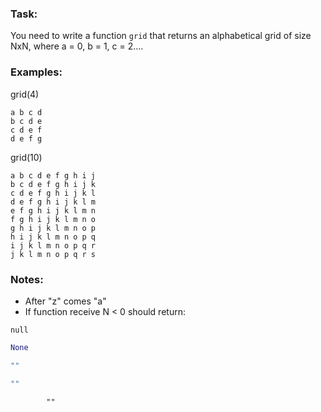 ### Task:
You need to write a function ```grid``` that returns an alphabetical grid of size NxN, where a = 0, b = 1, c = 2....

### Examples:

grid(4)
```
a b c d
b c d e
c d e f
d e f g
```

grid(10)
```
a b c d e f g h i j
b c d e f g h i j k
c d e f g h i j k l
d e f g h i j k l m
e f g h i j k l m n
f g h i j k l m n o
g h i j k l m n o p
h i j k l m n o p q
i j k l m n o p q r
j k l m n o p q r s
```

### Notes:

* After "z" comes "a"
* If function receive N < 0 should return:
```javascript,kotlin
null
```
```python
None
```
```cpp
""
```
```c
""
```
```cobol
        ""
```